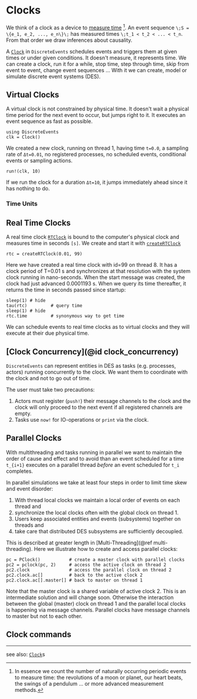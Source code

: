 # Clocks

We think of a clock as a device to [measure time](https://en.wikipedia.org/wiki/Time_in_physics)   [^1]. An event sequence ``\;S = \{e_1, e_2, ..., e_n\}\;`` has measured times ``\;t_1 < t_2 < ... < t_n``. From that order we draw inferences about causality.

A [`Clock`](https://pbayer.github.io/DiscreteEvents.jl/dev/usage/#Clocks-1) in `DiscreteEvents` schedules events and triggers them at given times or under given conditions. It doesn't measure, it represents time. We can create a clock, run it for a while, stop time, step through time, skip from event to event, change event sequences … With it we can create, model or simulate discrete event systems (DES).

## Virtual Clocks

A virtual clock is not constrained by physical time. It doesn't wait a physical time period for the next event to occur, but jumps right to it. It executes an event sequence as fast as possible.

```@repl clocks
using DiscreteEvents
clk = Clock()
```

We created a new clock, running on thread 1, having time ``t=0.0``, a sampling rate of ``Δt=0.01``, no registered processes, no scheduled events, conditional events or sampling actions.

```@repl clocks
run!(clk, 10)
```

If we run the clock for a duration ``Δt=10``, it jumps immediately ahead since it has nothing to do.

### Time Units

## Real Time Clocks

A real time clock [`RTClock`](https://pbayer.github.io/DiscreteEvents.jl/dev/usage/#DiscreteEvents.RTClock) is bound to the computer's physical clock and measures time in seconds ``[s]``. We create and start it with [`createRTClock`](https://pbayer.github.io/DiscreteEvents.jl/dev/usage/#DiscreteEvents.RTClock)

```@repl clocks
rtc = createRTClock(0.01, 99)
```

Here we have created a real time clock with id=99 on thread 8. It has a clock period of T=0.01 s and synchronizes at that resolution with the system clock running in nano-seconds. When the start message was created, the clock had just advanced 0.0001193 s. When we query its time thereafter, it returns the time in seconds passed since startup:

```@repl clocks
sleep(1) # hide
tau(rtc)         # query time
sleep(1) # hide
rtc.time         # synonymous way to get time
```

We can schedule events to real time clocks as to virtual clocks and they will execute at their due physical time.

## [Clock Concurrency](@id clock_concurrency)

`DiscreteEvents` can represent entities in DES as tasks (e.g. processes, actors) running concurrently to the clock. We want them to coordinate with the clock and not to go out of time.

The user must take two precautions:

1. Actors must register (`push!`) their message channels to the clock and the clock will only proceed to the next event if all registered channels are empty.
2. Tasks use `now!` for IO-operations or `print` via the clock.

## Parallel Clocks

With multithreading and tasks running in parallel we want to maintain the order of cause and effect and to avoid than an event scheduled for a time ``t_{i+1}`` executes on a parallel thread *before* an event scheduled for ``t_i`` completes.

In parallel simulations we take at least four steps in order to limit time skew and event disorder:

1. With thread local clocks we maintain a local order of events on each thread and
2. synchronize the local clocks often with the global clock on thread 1.
3. Users keep associated entities and events (subsystems) together on threads and
4. take care that distributed DES subsystems are sufficiently decoupled.

This is described at greater length in [Multi-Threading](@ref multi-threading). Here we illustrate how to create and access parallel clocks:

```@repl
pc = PClock()           # create a master clock with parallel clocks
pc2 = pclock(pc, 2)     # access the active clock on thread 2
pc2.clock               # access the parallel clock on thread 2
pc2.clock.ac[]          # back to the active clock 2
pc2.clock.ac[].master[] # back to master on thread 1
```

Note that the master clock is a shared variable of active clock 2. This is an intermediate solution and will change soon. Otherwise the interaction between the global (master) clock on thread 1 and the parallel local clocks is happening via message channels. Parallel clocks have message channels to master but not to each other.

## Clock commands

----

see also: [`Clock`](https://pbayer.github.io/DiscreteEvents.jl/dev/clocks/)s

[^1]: In essence we count the number of naturally occurring periodic events to measure time: the revolutions of a moon or planet, our heart beats, the swings of a pendulum … or more advanced measurement methods.

